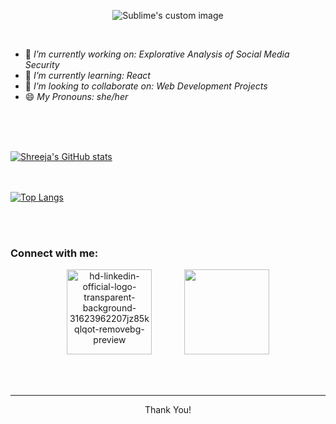 <p align="center">
  <img src="https://user-images.githubusercontent.com/60843543/149896452-a0ad9fe0-4387-4681-81b0-8c55c63163d6.png" alt="Sublime's custom image"/>
</p>
</br>

- 🔭 _I’m currently working on: Explorative Analysis of Social Media Security_
- 🌱 _I’m currently learning: React_
- 👯 _I’m looking to collaborate on: Web Development Projects_
- 😄 _My Pronouns: she/her_

<br><br><br>

[![Shreeja's GitHub stats](https://github-readme-stats.vercel.app/api?username=shreejaverma&count_private=true&theme=gruvbox)](https://github.com/anuraghazra/github-readme-stats)

<br><br>
[![Top Langs](https://github-readme-stats.vercel.app/api/top-langs/?username=shreejaverma&layout=compact&theme=gruvbox)](https://github.com/anuraghazra/github-readme-stats)

<br><br>
### Connect with me:

<p align="center">
<a href="https://www.linkedin.com/in/shreeja-verma-she-her-622b001b5/"> <img width="136" alt="hd-linkedin-official-logo-transparent-background-31623962207jz85kqlqot-removebg-preview" src="https://user-images.githubusercontent.com/60843543/149898415-29be4cf6-8849-44a9-8885-a9c2513f4f34.png"></a> &nbsp &nbsp &nbsp &nbsp &nbsp &nbsp
<a href="mailto:shreeja0507@gmail.com"><img width="136"src="https://user-images.githubusercontent.com/60843543/149938159-d24e1ebb-99bf-44ba-87d5-e1b1f6bdadd4.jpg"></a>
</p>
<br><br>

---
<p align="center">Thank You!</p>

